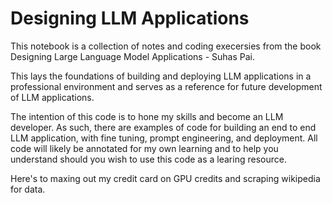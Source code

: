 # Designing LLM Applications

This notebook is a collection of notes and coding execersies from the book Designing Large Language Model Applications - Suhas Pai. 

This lays the foundations of building and deploying LLM applications in a professional environment and serves as a reference for future development of LLM applications. 

The intention of this code is to hone my skills and become an LLM developer. As such, there are examples of code for building an end to end LLM application, with fine tuning, prompt engineering, and deployment. All code will likely be annotated for my own learning and to help you understand should you wish to use this code as a learing resource. 

Here's to maxing out my credit card on GPU credits and scraping wikipedia for data. 